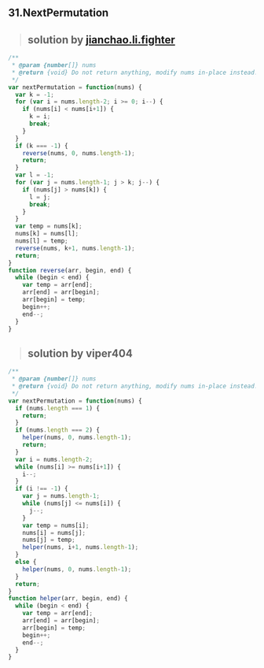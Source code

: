 ## 31.NextPermutation
> ## solution by [jianchao.li.fighter](https://discuss.leetcode.com/topic/15216/a-simple-algorithm-from-wikipedia-with-c-implementation-can-be-used-in-permutations-and-permutations-ii)

```javascript
/**
 * @param {number[]} nums
 * @return {void} Do not return anything, modify nums in-place instead.
 */
var nextPermutation = function(nums) {
  var k = -1;
  for (var i = nums.length-2; i >= 0; i--) {
    if (nums[i] < nums[i+1]) {
      k = i;
      break;
    }
  }
  if (k === -1) {
    reverse(nums, 0, nums.length-1);
    return;
  }
  var l = -1;
  for (var j = nums.length-1; j > k; j--) {
    if (nums[j] > nums[k]) {
      l = j;
      break;
    }
  }
  var temp = nums[k];
  nums[k] = nums[l];
  nums[l] = temp;
  reverse(nums, k+1, nums.length-1);
  return;
}
function reverse(arr, begin, end) {
  while (begin < end) {
    var temp = arr[end];
    arr[end] = arr[begin];
    arr[begin] = temp;
    begin++;
    end--;
  }
}
```
> ## solution by viper404

```javascript
/**
 * @param {number[]} nums
 * @return {void} Do not return anything, modify nums in-place instead.
 */
var nextPermutation = function(nums) {
  if (nums.length === 1) {
    return;
  }
  if (nums.length === 2) {
    helper(nums, 0, nums.length-1);
    return;
  }
  var i = nums.length-2;
  while (nums[i] >= nums[i+1]) {
    i--;
  }
  if (i !== -1) {
    var j = nums.length-1;
    while (nums[j] <= nums[i]) {
      j--;
    }
    var temp = nums[i];
    nums[i] = nums[j];
    nums[j] = temp;
    helper(nums, i+1, nums.length-1);
  }
  else {
    helper(nums, 0, nums.length-1);
  }
  return;
}
function helper(arr, begin, end) {
  while (begin < end) {
    var temp = arr[end];
    arr[end] = arr[begin];
    arr[begin] = temp;
    begin++;
    end--;
  }
}
```
